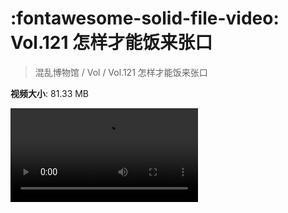 # :fontawesome-solid-file-video: Vol.121 怎样才能饭来张口

> 混乱博物馆 / Vol / Vol.121 怎样才能饭来张口

**视频大小**: 81.33 MB

<div class="video"><video src="https://file.hsyhx.top/archive/混乱博物馆/Vol/121.mp4" controls preload>🤔 您的浏览器不支持 video 标签</video></div>